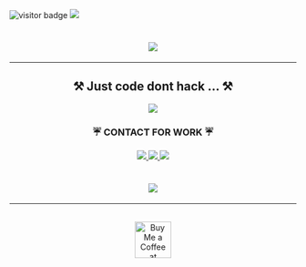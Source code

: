 ![visitor badge](https://visitor-badge.laobi.icu/badge?page_id=jwenjian.visitor-badge&format=true)
![](https://geps.dev/progress/66?dangerColor=800000&warningColor=8000ff&successColor=006600)

<h1 align="center">
    <img src="https://readme-typing-svg.herokuapp.com/?font=Star+Renegades&pause=1000&size=55&center=true&vCenter=true&width=500&height=80&duration=4000&lines=Hey+there!+👀;+I'm+SrymC+/+BER!;+🔹+S+a+t+a+n+i+s+t+🔹" />
</h1>

<hr/>
<h2 align="center">⚒️ Just code dont hack ... ⚒️</h2>
<div align="center">
    <img src="https://skillicons.dev/icons?i=arduino,cs,c,css,discord,figma,gmail,lua,mysql,py,vscode" />
    <!--<img src="https://skillicons.dev/icons?i=nodejs,python,javascript,typescript,express,firebase,mongodb,c,java,nextjs,mysql,flask" /><br>-->
</div>

<h3 align="center">☔ CONTACT FOR WORK ☔</h3>
<div align="center"> 
  <a href="mailto:srym.fear@gmail.com">
    <img src="https://img.shields.io/badge/Gmail-333333?style=for-the-badge&logo=gmail&logoColor=red" />
  </a>
  <a href="https://discord.gg/ZbwFeuea6U" target="_blank">
    <img src="https://img.shields.io/badge/Discord-5865F2?style=for-the-badge&logo=discord&logoColor=white target="_blank" />
  </a>
  <a href="https://fiver.com" target="_blank">
     <img src="https://img.shields.io/badge/fiverr-1DBF73?style=for-the-badge&logo=fiverr&logoColor=white target="_blank" /> <!-- sqlite, safari, google-chrome are other good icon options -->
  </a>
  <h1 align="center">
     <img src="https://readme-typing-svg.herokuapp.com/?font=Righteous&size=20&color=E7FFFAA7&center=true&vCenter=true&width=600&height=50&duration=6000&lines=Discord+:+srymc;+Gmail+:+srymc.fear+@+gmail+.com"; />
  </h1>
</div>

<hr/>

<br/>

<div align="center">
<a href='https://buymeacoffee.com/srymc' target='_blank'><img height='64' style='border:0px;height:64px;' src='https://storage.ko-fi.com/cdn/kofi1.png?v=3' border='0' alt='Buy Me a Coffee at buymeacoffee.com' /></a>
</div>

<br/>
